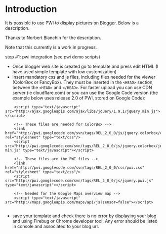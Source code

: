 # Introduction #

It is possible to use PWI to display pictures on Blogger. Below is a description.

Thanks to Norbert Bianchin for the description.

Note that this currently is a work in progress.

step #1: pwi integration (see pwi demo scripts)

  * Once blogger web site is created go to template and press edit HTML (I have used simple template with low customization)
  * insert mandatory css and js files, including files needed for the viewer (ColorBox or FancyBox). They must be inserted in the `<HEAD>` section, between the `<HEAD>` and `</HEAD>`. For faster upload you can use CDN server (ie cloudflare.com) or you can use the Google Code version (the example below uses release 2.0 of PWI, stored on Google Code):
```
    <script type="text/javascript" src="http://ajax.googleapis.com/ajax/libs/jquery/1.9.1/jquery.min.js"></script>

    <!-- These files are needed for ColorBox -->
    <link   href="http://pwi.googlecode.com/svn/tags/REL_2_0_0/js/jquery.colorbox/colorbox.css" rel="stylesheet" type="text/css"/>
    <script src="http://pwi.googlecode.com/svn/tags/REL_2_0_0/js/jquery.colorbox/jquery.colorbox-min.js" type="text/javascript"></script>

    <!-- These files are the PWI files -->
    <link   href="http://pwi.googlecode.com/svn/tags/REL_2_0_0/css/pwi.css" rel="stylesheet" type="text/css"/>
    <script src="http://pwi.googlecode.com/svn/tags/REL_2_0_0/js/jquery.pwi.js" type="text/javascript"></script>

    <!-- Needed for the Google Maps overview map -->
    <script type="text/javascript" src="http://maps.googleapis.com/maps/api/js?sensor=false"></script>   
    
```

  * save your template and check there is no error by displaying your blog and using Firebug or Chrome developer tool. Any error should be listed in console and associated to your blog url.